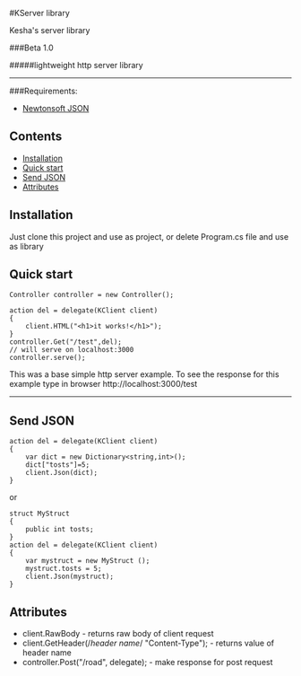 #KServer library

Kesha's server library

###Beta 1.0

#####lightweight http server library

----

###Requirements:
* [Newtonsoft JSON](https://github.com/JamesNK/Newtonsoft.Json)


## Contents

- [Installation](#installation)
- [Quick start](#quick-start)
- [Send JSON](#Send-JSON)
- [Attributes](#Attributes)

## Installation
Just clone this project and use as project, or delete Program.cs file and use as library


## Quick start
    Controller controller = new Controller();
    
    action del = delegate(KClient client)
    {
        client.HTML("<h1>it works!</h1>");
    }
    controller.Get("/test",del);
    // will serve on localhost:3000
    controller.serve();

This was a base simple http server example.
To see the response for this example type in browser http://localhost:3000/test

----

## Send JSON
    action del = delegate(KClient client)
    {
        var dict = new Dictionary<string,int>();
        dict["tosts"]=5;
        client.Json(dict);
    }
or

    struct MyStruct
    {
        public int tosts;
    }
    action del = delegate(KClient client)
    {
        var mystruct = new MyStruct ();
        mystruct.tosts = 5;
        client.Json(mystruct);
    }


## Attributes
* client.RawBody -
returns raw body of client request
* client.GetHeader(/*header name*/ "Content-Type"); - returns value of header name
* controller.Post("/road", delegate); - make response for post request

 



